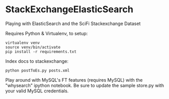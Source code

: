 StackExchangeElasticSearch
==========================

Playing with ElasticSearch and the SciFi Stackexchange Dataset

Requires Python & Virtualenv, to setup:

    virtualenv venv
    source venv/bin/activate
    pip install -r requirements.txt
      
      
Index docs to stackexchange:

    python postToEs.py posts.xml
    
    
Play around with MySQL's FT features (requires MySQL) with the "whysearch" ipython notebook. Be sure to update the sample store.py with your valid MySQL credentials.
      
  
